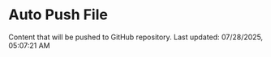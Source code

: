 # Auto Push File

Content that will be pushed to GitHub repository.
Last updated: 07/28/2025, 05:07:21 AM